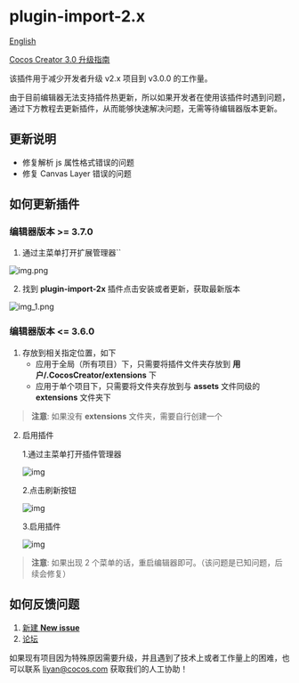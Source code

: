 # plugin-import-2.x

[English](https://github.com/cocos-creator/plugin-import-2.x/blob/main/README.md)

[Cocos Creator 3.0 升级指南](https://github.com/cocos-creator/creator-docs/blob/v3.0/zh/release-notes/upgrade-guide-v3.0.md)

该插件用于减少开发者升级 v2.x 项目到 v3.0.0 的工作量。

由于目前编辑器无法支持插件热更新，所以如果开发者在使用该插件时遇到问题，通过下方教程去更新插件，从而能够快速解决问题，无需等待编辑器版本更新。


## 更新说明

   - 修复解析 js 属性格式错误的问题
   - 修复 Canvas Layer 错误的问题 

## 如何更新插件

### 编辑器版本 >= 3.7.0

1. 通过主菜单打开扩展管理器``

![img.png](img.png)

2. 找到 **plugin-import-2x** 插件点击安装或者更新，获取最新版本

![img_1.png](img_1.png)


### 编辑器版本 <= 3.6.0

1. 存放到相关指定位置，如下
    - 应用于全局（所有项目）下，只需要将插件文件夹存放到 **用户/.CocosCreator/extensions** 下
    - 应用于单个项目下，只需要将文件夹存放到与 **assets** 文件同级的 **extensions** 文件夹下

> **注意**: 如果没有 **extensions** 文件夹，需要自行创建一个

2. 启用插件
    
    1.通过主菜单打开插件管理器

   ![img](https://user-images.githubusercontent.com/7564028/114006756-49c20a80-9893-11eb-8744-30215330a10b.png)

    
    2.点击刷新按钮

   ![img](https://user-images.githubusercontent.com/7564028/114006766-4c246480-9893-11eb-9f46-b0fe03c2c09b.png)
    
    3.启用插件
    
   ![img](https://user-images.githubusercontent.com/7564028/114006763-4b8bce00-9893-11eb-88ba-e39e3d00a22a.png)
    
> **注意**: 如果出现 2 个菜单的话，重启编辑器即可。（该问题是已知问题，后续会修复）

## 如何反馈问题

1. [新建 **New issue**](https://github.com/cocos-creator/plugin-import-2.x/issues/new) 
2. [论坛](https://forum.cocos.org/c/Creator)

如果现有项目因为特殊原因需要升级，并且遇到了技术上或者工作量上的困难，也可以联系 [liyan@cocos.com](mailto:liyan@cocos.com) 获取我们的人工协助！

